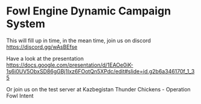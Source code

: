 # Fowl Engine Dynamic Campaign System

This will fill up in time, in the mean time, join us on discord
https://discord.gg/wAsBEfse

Have a look at the presentation https://docs.google.com/presentation/d/1EAOe0iK-1s6i0UV5ObxSD86gGBj1Ixz6FOotQn5XPdc/edit#slide=id.g2b6a346170f_1_35

Or join us on the test server at Kazbegistan Thunder Chickens - Operation Fowl Intent

